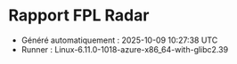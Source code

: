 # Rapport FPL Radar

- Généré automatiquement : 2025-10-09 10:27:38 UTC
- Runner : Linux-6.11.0-1018-azure-x86_64-with-glibc2.39
